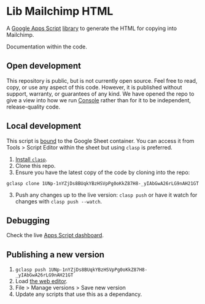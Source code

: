 # Lib Mailchimp HTML

A [Google Apps Script](https://developers.google.com/apps-script/overview)
[library](https://developers.google.com/apps-script/guides/libraries) to
generate the HTML for copying into Mailchimp.

Documentation within the code.

## Open development

This repository is public, but is not currently open source. Feel free to read,
copy, or use any aspect of this code. However, it is published without support,
warranty, or guarantees of any kind. We have opened the repo to give a view
into how we run [Console](https://console.dev) rather than for it to be
independent, release-quality code.

## Local development

This script is [bound](https://developers.google.com/apps-script/guides/bound)
to the Google Sheet container. You can access it from Tools > Script Editor
within the sheet but using `clasp` is preferred.

1. [Install `clasp`](https://developers.google.com/apps-script/guides/clasp).
2. Clone this repo.
3. Ensure you have the latest copy of the code by cloning into the repo:

`gclasp clone 1UNp-1nYZjDs8BUqkYBzHSVpPg0oKkZ87H8-_yIAbGwA26rLG9nAH21GT`

3. Push any changes up to the live version: `clasp push` or have it watch for
   changes with `clasp push --watch`.

## Debugging

Check the live [Apps Script dashboard](https://script.google.com/home/all).

## Publishing a new version

1. `gclasp push 1UNp-1nYZjDs8BUqkYBzHSVpPg0oKkZ87H8-_yIAbGwA26rLG9nAH21GT`
2. Load [the web editor](https://script.google.com/a/console.dev/d/1UNp-1nYZjDs8BUqkYBzHSVpPg0oKkZ87H8-_yIAbGwA26rLG9nAH21GT/edit).
3. File > Manage versions > Save new version
4. Update any scripts that use this as a dependancy.
